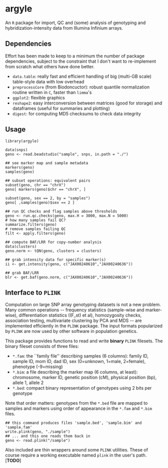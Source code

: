 <!-- README.md is generated from README.Rmd. Please edit that file -->




argyle
======

An `R` package for import, QC and (some) analysis of genotyping and hybridization-intensity data from Illumina Infinium arrays.

Dependencies
------------

Effort has been made to keep to a minimum the number of package dependencies, subject to the constraint that I don't want to re-implement from scratch what others have done better.

-   `data.table`: really fast and efficient handling of big (multi-GB scale) table-style data with low overhead
-   `preprocessCore` (from Biodoncuctor): robust quantile normalization routine written in `C`, faster than `limma`'s
-   `ggplot2`: flexible graphics
-   `reshape2`: easy interconversion between matrices (good for storage) and dataframes (useful for summaries and plotting)
-   `digest`: for computing MD5 checksums to check data integrity

Usage
-----

``` {.r}
library(argyle)

data(snps)
geno <- read.beadstudio("sample", snps, in.path = "./")

## see marker map and sample metadata
markers(geno)
samples(geno)

## subset operations: equivalent pairs
subset(geno, chr == "chrX")
geno[ markers(geno)$chr == "chrX", ]

subset(geno, sex == 2, by = "samples")
geno[ ,samples(geno)$sex == 2 ]

## run QC checks and flag samples above thresholds
geno <- run.qc.checks(geno, max.H = 3000, max.N = 5000)
# how many samples fail QC?
summarize.filters(geno)
# remove samples failing QC
filt <- apply.filters(geno)

## compute BAF/LRR for copy-number analysis
data(clusters)
geno.norm <- tQN(geno, clusters = clusters)

## grab intensity data for specific marker(s)
ii <- get.intensity(geno, c("JAX00240610","JAX00240636"))

## grab BAF/LRR
blr <- get.baf(geno.norm, c("JAX00240610","JAX00240636"))
```

Interface to `PLINK`
--------------------

Computation on large SNP array genotyping datasets is not a new problem. Many common operations -- frequency statistics (sample-wise and marker-wise), differentiation statistics (\(F_st\) et al), homozygosity checks, association testing, multivariate clustering by PCA and MDS -- are implemented efficiently in the `PLINK` package. The input formats popularized by `PLINK` are now used by other software in population genetics.

This package provides functions to read and write **binary** `PLINK` filesets. The binary fileset consists of three files:

-   `*.fam`: the \`\`family file'' describing samples (6 columns): family ID, sample ID, mom ID, dad ID, sex (0=unknown, 1=male, 2=female), phenotype (-9=missing)
-   `*.bim`: a file describing the marker map (6 columns, at least): chromosome, marker ID, genetic position (cM), physical position (bp), allele 1, allele 2
-   `*.bed`: compact binary representation of genotypes using 2 bits per genotype

Note that order matters: genotypes from the `*.bed` file are mapped to samples and markers using order of appearance in the `*.fam` and `*.bim` files.

``` {.r}
## this command produces files 'sample.bed', 'sample.bim' and 'sample.fam'
write.plink(geno, "./sample")
## ... and this one reads them back in
geno <- read.plink("/sample")
```

Also included are thin wrappers around some `PLINK` utilities. These of course require a working executable named `plink` in the user's path. [**TODO**]
